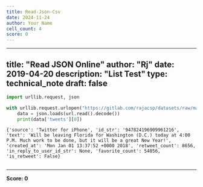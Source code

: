 ```yaml
---
title: Read-Json-Csv
date: 2024-11-24
author: Your Name
cell_count: 4
score: 0
---
```


---
title: "Read JSON Online"
author: "Rj"
date: 2019-04-20
description: "List Test"
type: technical_note
draft: false
---

```python
import urllib.request, json 
```


```python
with urllib.request.urlopen("https://gitlab.com/rajacsp/datasets/raw/master/trump.json") as url:
    data = json.loads(url.read().decode())
    print(data['tweets'][0])
```

    {'source': 'Twitter for iPhone', 'id_str': '947824196909961216', 'text': 'Will be leaving Florida for Washington (D.C.) today at 4:00 P.M. Much work to be done, but it will be a great New Year!', 'created_at': 'Mon Jan 01 13:37:52 +0000 2018', 'retweet_count': 8656, 'in_reply_to_user_id_str': None, 'favorite_count': 54056, 'is_retweet': False}



```python

```


---
**Score: 0**